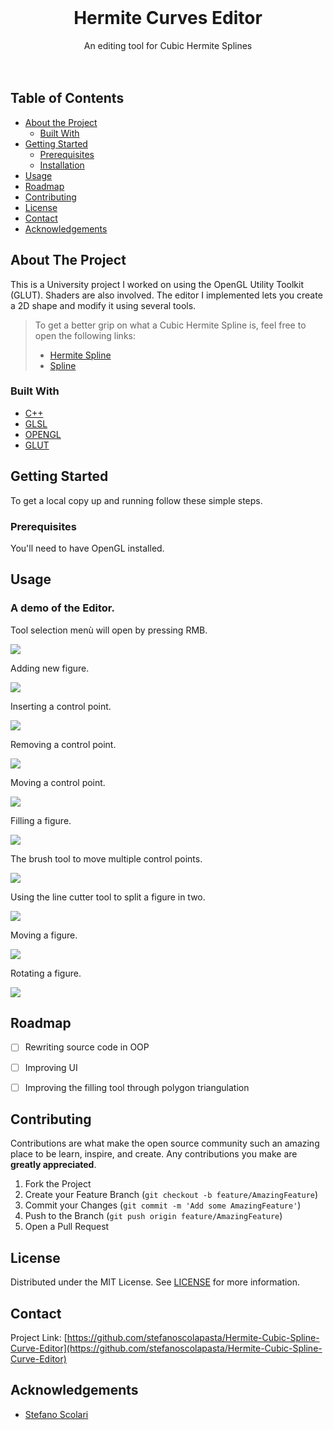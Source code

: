
<!-- PROJECT LOGO -->
<br />
<p align="center">

  <h1 align="center">Hermite Curves Editor</h1>

  <p align="center">
    An editing tool for Cubic Hermite Splines
    <br />
    <br />
    <br />
  </p>
</p>



<!-- TABLE OF CONTENTS -->
## Table of Contents

* [About the Project](#about-the-project)
  * [Built With](#built-with)
* [Getting Started](#getting-started)
  * [Prerequisites](#prerequisites)
  * [Installation](#installation)
* [Usage](#usage)
* [Roadmap](#roadmap)
* [Contributing](#contributing)
* [License](#license)
* [Contact](#contact)
* [Acknowledgements](#acknowledgements)


<!-- ABOUT THE PROJECT -->
## About The Project

This is a University project I worked on using the OpenGL Utility Toolkit (GLUT). Shaders are also involved. 
The editor I implemented lets you create a 2D shape and modify it using several tools.

> To get a better grip on what a Cubic Hermite Spline is, feel free to open the following links:  
> * [Hermite Spline](https://en.wikipedia.org/wiki/Cubic_Hermite_spline)  
> * [Spline](https://en.wikipedia.org/wiki/Spline_(mathematics))

### Built With

* [C++](https://isocpp.org/)
* [GLSL](https://www.khronos.org/opengl/wiki/Core_Language_(GLSL))
* [OPENGL](https://www.opengl.org/)
* [GLUT](https://www.opengl.org/resources/libraries/glut/)



<!-- GETTING STARTED -->
## Getting Started

To get a local copy up and running follow these simple steps.


### Prerequisites

You'll need to have OpenGL installed.


<!-- USAGE EXAMPLES -->
## Usage
### A demo of the Editor.  

Tool selection menù will open by pressing RMB.
  
![](https://github.com/stefanoscolapasta/Hermite-Cubic-Spline-Curve-Editor/blob/main/res/menu.png)

Adding new figure.
  
![](https://github.com/stefanoscolapasta/Hermite-Cubic-Spline-Curve-Editor/blob/main/res/new_fig.gif)

Inserting a control point.
  
![](https://github.com/stefanoscolapasta/Hermite-Cubic-Spline-Curve-Editor/blob/main/res/insert_cp.gif)

Removing a control point.
  
![](https://github.com/stefanoscolapasta/Hermite-Cubic-Spline-Curve-Editor/blob/main/res/delete_cp.gif)

Moving a control point.
  
![](https://github.com/stefanoscolapasta/Hermite-Cubic-Spline-Curve-Editor/blob/main/res/move_cp.gif)

Filling a figure.
  
![](https://github.com/stefanoscolapasta/Hermite-Cubic-Spline-Curve-Editor/blob/main/res/fill.gif)

The brush tool to move multiple control points.
  
![](https://github.com/stefanoscolapasta/Hermite-Cubic-Spline-Curve-Editor/blob/main/res/brush.gif)

Using the line cutter tool to split a figure in two.
  
![](https://github.com/stefanoscolapasta/Hermite-Cubic-Spline-Curve-Editor/blob/main/res/line_cutter.gif)

Moving a figure.
  
![](https://github.com/stefanoscolapasta/Hermite-Cubic-Spline-Curve-Editor/blob/main/res/move_fig.gif)

Rotating a figure.
  
![](https://github.com/stefanoscolapasta/Hermite-Cubic-Spline-Curve-Editor/blob/main/res/rotate_fig.gif)


<!-- ROADMAP -->
## Roadmap

- [ ] Rewriting source code in OOP
- [ ] Improving UI
- [ ] Improving the filling tool through polygon triangulation



<!-- CONTRIBUTING -->
## Contributing

Contributions are what make the open source community such an amazing place to be learn, inspire, and create. Any contributions you make are **greatly appreciated**.

1. Fork the Project
2. Create your Feature Branch (`git checkout -b feature/AmazingFeature`)
3. Commit your Changes (`git commit -m 'Add some AmazingFeature'`)
4. Push to the Branch (`git push origin feature/AmazingFeature`)
5. Open a Pull Request



<!-- LICENSE -->
## License

Distributed under the MIT License. See [LICENSE](https://github.com/zucchero-sintattico/Jhaturanga/blob/main/LICENSE) for more information.



<!-- CONTACT -->
## Contact


Project Link: [https://github.com/stefanoscolapasta/Hermite-Cubic-Spline-Curve-Editor](https://github.com/stefanoscolapasta/Hermite-Cubic-Spline-Curve-Editor)



<!-- ACKNOWLEDGEMENTS -->
## Acknowledgements

* [Stefano Scolari](https://www.linkedin.com/in/stefano-scolari-7a9440170/)




